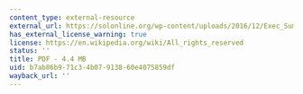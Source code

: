 ```yaml
---
content_type: external-resource
external_url: https://solonline.org/wp-content/uploads/2016/12/Exec_Summary_Sept19-Theory-U-leading-from-the-emerging-future-copy.pdf
has_external_license_warning: true
license: https://en.wikipedia.org/wiki/All_rights_reserved
status: ''
title: PDF - 4.4 MB
uid: b7ab86b9-71c3-4b07-9138-60e4075859df
wayback_url: ''
---
```

